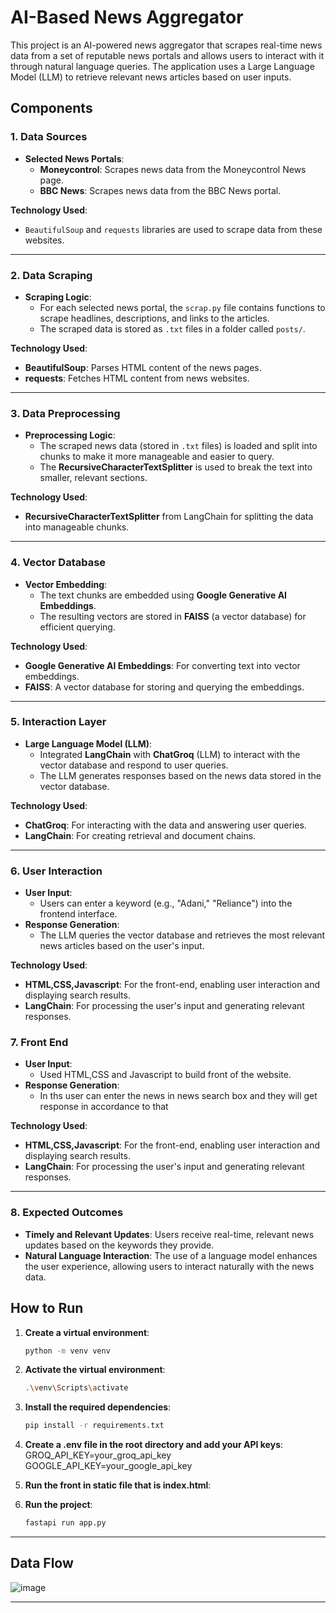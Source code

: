 
# AI-Based News Aggregator

This project is an AI-powered news aggregator that scrapes real-time news data from a set of reputable news portals and allows users to interact with it through natural language queries. The application uses a Large Language Model (LLM) to retrieve relevant news articles based on user inputs.

## Components

### 1. Data Sources
- **Selected News Portals**:
  - **Moneycontrol**: Scrapes news data from the Moneycontrol News page.
  - **BBC News**: Scrapes news data from the BBC News portal.

**Technology Used**: 
- `BeautifulSoup` and `requests` libraries are used to scrape data from these websites.

---

### 2. Data Scraping
- **Scraping Logic**: 
  - For each selected news portal, the `scrap.py` file contains functions to scrape headlines, descriptions, and links to the articles.
  - The scraped data is stored as `.txt` files in a folder called `posts/`.

**Technology Used**: 
- **BeautifulSoup**: Parses HTML content of the news pages.
- **requests**: Fetches HTML content from news websites.

---

### 3. Data Preprocessing
- **Preprocessing Logic**: 
  - The scraped news data (stored in `.txt` files) is loaded and split into chunks to make it more manageable and easier to query.
  - The **RecursiveCharacterTextSplitter** is used to break the text into smaller, relevant sections.

**Technology Used**:
- **RecursiveCharacterTextSplitter** from LangChain for splitting the data into manageable chunks.

---

### 4. Vector Database
- **Vector Embedding**: 
  - The text chunks are embedded using **Google Generative AI Embeddings**.
  - The resulting vectors are stored in **FAISS** (a vector database) for efficient querying.

**Technology Used**:
- **Google Generative AI Embeddings**: For converting text into vector embeddings.
- **FAISS**: A vector database for storing and querying the embeddings.

---

### 5. Interaction Layer
- **Large Language Model (LLM)**: 
  - Integrated **LangChain** with **ChatGroq** (LLM) to interact with the vector database and respond to user queries.
  - The LLM generates responses based on the news data stored in the vector database.

**Technology Used**:
- **ChatGroq**: For interacting with the data and answering user queries.
- **LangChain**: For creating retrieval and document chains.

---

### 6. User Interaction
- **User Input**: 
  - Users can enter a keyword (e.g., "Adani," "Reliance") into the frontend interface.
- **Response Generation**: 
  - The LLM queries the vector database and retrieves the most relevant news articles based on the user's input.

**Technology Used**:
- **HTML,CSS,Javascript**: For the front-end, enabling user interaction and displaying search results.
- **LangChain**: For processing the user's input and generating relevant responses.

### 7. Front End
- **User Input**: 
  - Used HTML,CSS and Javascript to build front of the website.
- **Response Generation**: 
  - In ths user can enter the news in news search box and they will get response in accordance to that 

**Technology Used**:
- **HTML,CSS,Javascript**: For the front-end, enabling user interaction and displaying search results.
- **LangChain**: For processing the user's input and generating relevant responses.


---

### 8. Expected Outcomes
- **Timely and Relevant Updates**: Users receive real-time, relevant news updates based on the keywords they provide.
- **Natural Language Interaction**: The use of a language model enhances the user experience, allowing users to interact naturally with the news data.

## How to Run

1. **Create a virtual environment**:
   ```bash
   python -m venv venv

2. **Activate the virtual environment**:
   ```bash
   .\venv\Scripts\activate

3. **Install the required dependencies**:
   ```bash
   pip install -r requirements.txt

4. **Create a .env file in the root directory and add your API keys**:
   GROQ_API_KEY=your_groq_api_key
   GOOGLE_API_KEY=your_google_api_key

5. **Run the front in static file that is index.html**:

6. **Run the project**:
   ```bash
   fastapi run app.py

---

## Data Flow 
![image](https://github.com/user-attachments/assets/088bf5d3-41d5-4c94-8ba2-98d78b558dc5)
 
---





